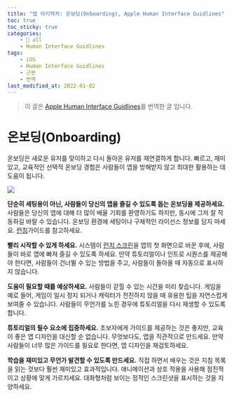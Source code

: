 ```yaml
---
title: "앱 아키텍처: 온보딩(Onboarding), Apple Human Interface Guidlines"
toc: true
toc_sticky: true
categories:
    - 📂 all
    - Human Interface Guidlines
tags:
    - iOS
    - Human Interface Guidlines
    - 근본
    - 번역
last_modified_at: 2022-01-02
---
```


> 이 글은 [Apple Human Interface Guidlines](https://developer.apple.com/design/human-interface-guidelines/ios/app-architecture/onboarding/)를 번역한 글 입니다.

# 온보딩(Onboarding)

온보딩은 새로운 유저를 맞이하고 다시 돌아온 유저를 재연결하게 합니다. 빠르고, 재미있고, 교육적인 선택적 온보딩 경험은 사람들이 앱을 방해받지 않고 최대한 활용하는 데 도움이 됩니다.

![](https://developer.apple.com/design/human-interface-guidelines/ios/images/onboarding/onboarding-screen.png)

**단순히 세팅용이 아닌, 사람들이 당신의 앱을 즐길 수 있도록 돕는 온보딩을 제공하세요.** 사람들은 당신의 앱에 대해 더 많이 배울 기회를 환영하기도 하지만, 동시에 그저 잘 작동하길 바랄 수 있습니다. 온보딩 환경에 세팅이나 구체적인 라이선스 정보를 담지 마세요. [런칭](https://2unbini.github.io/📂%20all/human%20interface%20guidlines/App-Architecture-Launching/)가이드를 참고하세요.

**빨리 시작할 수 있게 하세요.** 시스템이 [런치 스크린](https://developer.apple.com/design/human-interface-guidelines/ios/visual-design/launch-screen)을 앱의 첫 화면으로 바꾼 후에, 사람들이 바로 앱에 빠져 즐길 수 있도록 하세요. 만약 튜토리얼이나 인트로 시퀀스를 제공해야 한다면, 사람들이 건너뛸 수 있는 방법을 주고, 사람들이 돌아올 때 자동으로 표시하지 않습니다.

**도움이 필요할 때를 예상하세요.** 사람들이 갇힐 수 있는 시간을 미리 찾습니다. 게임을 예로 들어, 게임이 일시 정지 되거나 캐릭터가 전진하지 않을 때 유용한 팁을 자연스럽게 보여줄 수 있습니다. 사람들이 무언가를 노힌 경우에 튜토리얼을 다시 재생할 수 있도록 합니다.

**튜토리얼의 필수 요소에 집중하세요.** 초보자에게 가이드를 제공하는 것은 좋지만, 교육이 좋은 앱 디자인을 대신할 순 없습니다. 무엇보다도, 앱을 직관적으로 만드세요. 만약 사람들이 너무 많은 가이드를 필요로 한다면, 앱 디자인을 재검토하세요.

**학습을 재미있고 무언가 발견할 수 있도록 만드세요.** 직접 하면서 배우는 것은 지침 목록을 읽는 것보다 훨씬 재미있고 효과적입니다. 애니메이션과 상호 작용을 사용해 점진적이고 상황에 맞게 가르치세요. 대화형처럼 보이는 정적인 스크린샷을 표시하는 것을 지양하세요.